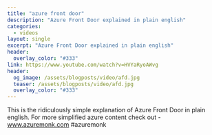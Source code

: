 ```yaml
---
title: "azure front door"
description: "Azure Front Door explained in plain english"
categories:
  - videos
layout: single
excerpt: "Azure Front Door explained in plain english"
header:
  overlay_color: "#333"
link: https://www.youtube.com/watch?v=HVYaRyoAWvg
header:
  og_image: /assets/blogposts/video/afd.jpg
  teaser: /assets/blogposts/video/afd.jpg
  overlay_color: "#333"
---
```


This is the ridiculously simple explanation of Azure Front Door in plain english. For more  simplified azure content check out - www.azuremonk.com #azuremonk